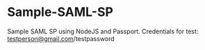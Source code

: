 # Sample-SAML-SP
Sample SAML SP using NodeJS and Passport. Credentials for test: testperson@gmail.com/testpassword
